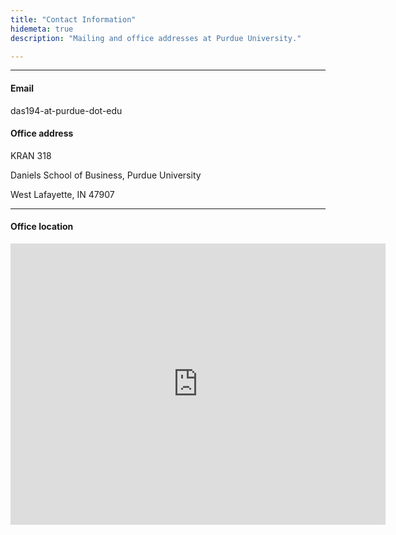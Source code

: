 ```yaml
---
title: "Contact Information"
hidemeta: true
description: "Mailing and office addresses at Purdue University."

---
```


---

#### Email

das194-at-purdue-dot-edu

#### Office address

KRAN 318

Daniels School of Business, Purdue University

West Lafayette, IN 47907

---

#### Office location

<iframe src="https://www.google.com/maps/embed?pb=!1m18!1m12!1m3!1d6074.65543745699!2d-86.91349222349284!3d40.423741655211735!2m3!1f0!2f0!3f0!3m2!1i1024!2i768!4f13.1!3m3!1m2!1s0x8812e2ae4a0041ff%3A0x8ceff64db547f045!2sMitchell%20E.%20Daniels%2C%20Jr.%20School%20of%20Business!5e0!3m2!1sen!2sus!4v1730822287480!5m2!1sen!2sus" width="600" height="450" style="border:0;" allowfullscreen="" loading="lazy" referrerpolicy="no-referrer-when-downgrade"></iframe>


